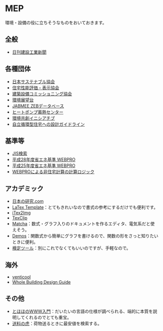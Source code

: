 # MEP
環境・設備の役に立ちそうなものをおいておきます。

## 全般
* [日刊建設工業新聞](https://www.decn.co.jp/)

## 各種団体
* [日本サステナブル協会](http://www.jsbc.or.jp/index.html)
* [住宅性能評価・表示協会](https://www.hyoukakyoukai.or.jp/)
* [建築設備コミッショニング協会](http://www.bsca.or.jp/)
* [環境展望台](https://tenbou.nies.go.jp/)
* [JABMEE ZEBデータベース](https://zeb-database.jabmee.or.jp/jabmeezeb/landing)
* [ヒートポンプ蓄熱センター](https://www.hptcj.or.jp/)
* [環境共創イニシアチブ](https://sii.or.jp/)
* [自立循環型住宅への設計ガイドライン](http://www.jjj-design.org/guideline/)

## 基準等
* [JIS検索](https://kikakurui.com/)
* [平成28年度省エネ基準 WEBPRO](https://www.kenken.go.jp/becc/index.html)
* [平成25年度省エネ基準 WEBPRO](https://www.kenken.go.jp/becc/index_h25.html)
* [WEBPROによる非住宅計算の計算ロジック](https://webpro-nr.github.io/BESJP_EngineeringReference/index.html)

## アカデミック
* [日本の研究.com](https://research-er.jp/)
* [LaTex Template](http://www.latextemplates.com/)：とてもきれいなので書式の参考にするだけでも便利です。
* [iTex2Img](http://www.sciweavers.org/free-online-latex-equation-editor)
* [TexClip](https://texclip.marutank.net/)
* [Matcha](https://www.mathcha.io/)：数式・グラフ入りのドキュメントを作るエディタ、電気系だと使えそう。
* [Demos](https://www.desmos.com/?lang=ja)：関数式から簡単にグラフを書けるので、関数の形をさっと知りたいときに便利。
* [検定ツール](http://www.quantpsy.org/calc.htm)：別にこれでなくてもいいのですが、手軽なので。

## 海外
* [venticool](https://venticool.eu/#)
* [Whole Building Design Guide](https://www.wbdg.org/)

## その他
* [とほほのWWW入門](http://www.tohoho-web.com/www.htm)：だいたいの言語の仕様が調べられる、端的に本質を説明してくれるのでとても重宝。
* [送料の虎](https://www.shipping.jp/)：荷物送るときに最安値を検索する。

